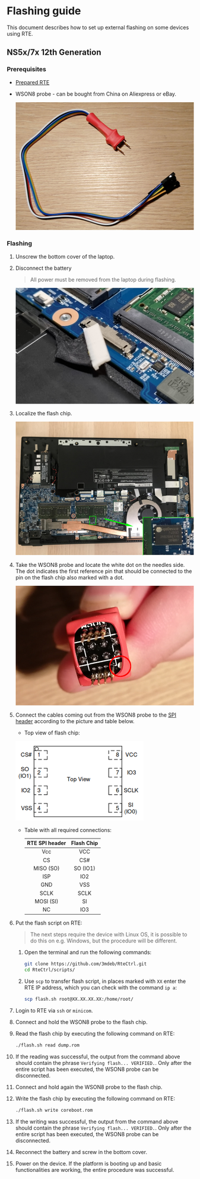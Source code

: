 # Flashing guide

This document describes how to set up external flashing on some devices using
RTE.

## NS5x/7x 12th Generation

### Prerequisites

* [Prepared RTE](../v1.1.0/quick-start-guide.md)
* WSON8 probe - can be bought from China on Aliexpress or eBay.

    ![](../../../images/ch341a_rec/wson8_probe.jpg)

### Flashing

1. Unscrew the bottom cover of the laptop.
1. Disconnect the battery

    > All power must be removed from the laptop during flashing.

    ![](../../../images/ns5x_7x_battery_unplugged.jpg)

1. Localize the flash chip.

    ![](../../../images/ns5x_7x_without_bottom_cover.png)

1. Take the WSON8 probe and locate the white dot on the needles side. The dot
    indicates the first reference pin that should be connected to the pin on the
    flash chip also marked with a dot.

    ![](../../../images/ch341a_rec/wson8_probe2.jpg)

1. Connect the cables coming out from the WSON8 probe to the
    [SPI header](../v1.1.0/specification.md/#spi-header) according to the
    picture and table below.

    - Top view of flash chip:

    ![](../../../images/rte-v1.1.0-flash_chip_NS50_70PU.png)

    - Table with all required connections:

        | RTE SPI header | Flash Chip |
        |:--------------:|:----------:|
        | Vcc            | VCC        |
        | CS             | CS#        |
        | MISO (SO)      | SO (IO1)   |
        | ISP            | IO2        |
        | GND            | VSS        |
        | SCLK           | SCLK       |
        | MOSI (SI)      | SI         |
        | NC             | IO3        |

1. Put the flash script on RTE:

    > The next steps require the device with Linux OS, it is possible to do this
    > on e.g. Windows, but the procedure will be different.

    1. Open the terminal and run the following commands:

        ```bash
        git clone https://github.com/3mdeb/RteCtrl.git
        cd RteCtrl/scripts/
        ```

    1. Use `scp` to transfer flash script, in places marked with `XX` enter the
        RTE IP address, which you can check with the command `ip a`:

        ```bash
        scp flash.sh root@XX.XX.XX.XX:/home/root/
        ```

1. Login to RTE via `ssh` or `minicom`.
1. Connect and hold the WSON8 probe to the flash chip.
1. Read the flash chip by executing the following command on RTE:

    ```bash
    ./flash.sh read dump.rom
    ```

1. If the reading was successful, the output from the command above should
    contain the phrase `Verifying flash... VERIFIED.`. Only after the entire
    script has been executed, the WSON8 probe can be disconnected.
1. Connect and hold again the WSON8 probe to the flash chip.
1. Write the flash chip by executing the following command on RTE:

    ```bash
    ./flash.sh write coreboot.rom
    ```

1. If the writing was successful, the output from the command above should
    contain the phrase `Verifying flash... VERIFIED.`. Only after the entire
    script has been executed, the WSON8 probe can be disconnected.
1. Reconnect the battery and screw in the bottom cover.
1. Power on the device. If the platform is booting up and basic functionalities
    are working, the entire procedure was successful.
